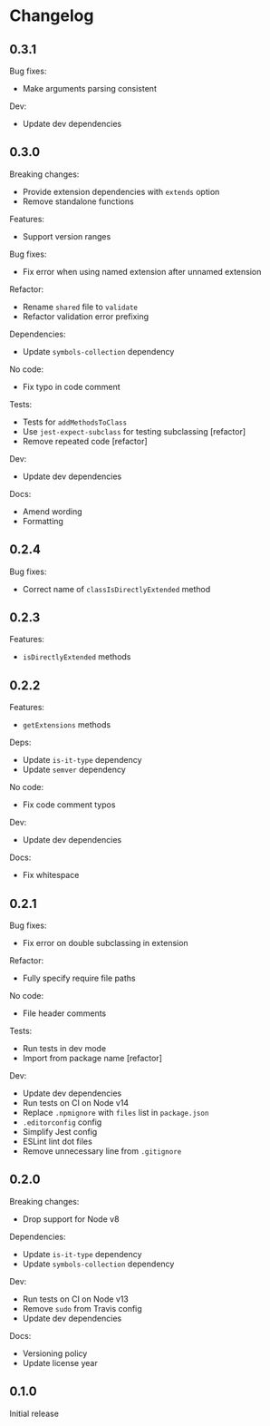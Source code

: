 # Changelog

## 0.3.1

Bug fixes:

* Make arguments parsing consistent

Dev:

* Update dev dependencies

## 0.3.0

Breaking changes:

* Provide extension dependencies with `extends` option
* Remove standalone functions

Features:

* Support version ranges

Bug fixes:

* Fix error when using named extension after unnamed extension

Refactor:

* Rename `shared` file to `validate`
* Refactor validation error prefixing

Dependencies:

* Update `symbols-collection` dependency

No code:

* Fix typo in code comment

Tests:

* Tests for `addMethodsToClass`
* Use `jest-expect-subclass` for testing subclassing [refactor]
* Remove repeated code [refactor]

Dev:

* Update dev dependencies

Docs:

* Amend wording
* Formatting

## 0.2.4

Bug fixes:

* Correct name of `classIsDirectlyExtended` method

## 0.2.3

Features:

* `isDirectlyExtended` methods

## 0.2.2

Features:

* `getExtensions` methods

Deps:

* Update `is-it-type` dependency
* Update `semver` dependency

No code:

* Fix code comment typos

Dev:

* Update dev dependencies

Docs:

* Fix whitespace

## 0.2.1

Bug fixes:

* Fix error on double subclassing in extension

Refactor:

* Fully specify require file paths

No code:

* File header comments

Tests:

* Run tests in dev mode
* Import from package name [refactor]

Dev:

* Update dev dependencies
* Run tests on CI on Node v14
* Replace `.npmignore` with `files` list in `package.json`
* `.editorconfig` config
* Simplify Jest config
* ESLint lint dot files
* Remove unnecessary line from `.gitignore`

## 0.2.0

Breaking changes:

* Drop support for Node v8

Dependencies:

* Update `is-it-type` dependency
* Update `symbols-collection` dependency

Dev:

* Run tests on CI on Node v13
* Remove `sudo` from Travis config
* Update dev dependencies

Docs:

* Versioning policy
* Update license year

## 0.1.0

Initial release
